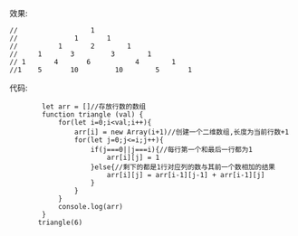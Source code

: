  效果:
 
    //                  1
    //              1       1
    //          1       2        1
    //     1       3         3        1
    // 1       4       6           4        1
    //1    5       10         10        5       1
    
    
代码:

            let arr = []//存放行数的数组
            function triangle (val) {
                for(let i=0;i<val;i++){
                    arr[i] = new Array(i+1)//创建一个二维数组,长度为当前行数+1
                    for(let j=0;j<=i;j++){
                        if(j===0||j===i){//每行第一个和最后一行都为1
                            arr[i][j] = 1
                        }else{//剩下的都是1行对应列的数与其前一个数相加的结果
                            arr[i][j] = arr[i-1][j-1] + arr[i-1][j]
                        }
                    }
                }
                console.log(arr)
            }
           triangle(6)